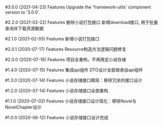 #3.0.0 (2021-04-23)
Features
Upgrade the 'framework-utils' component version to '3.0.0'.

#2.2.0 (2021-02-22)
Features
删除小说打包接口
新增download接口, 用于批量查询并下载资源数据

#2.1.0 (2021-02-05)
Features
新增小说打包接口

#2.0.1 (2020-07-17)
Features
Resource构造方法逻辑问题修复

#2.0.0 (2020-07-16)
Features
项目全重构，不再限定小说存储

#1.4.0 (2020-07-15)
Features
集成api组件
DTO设计全部继承自api组件

#1.3.0 (2020-07-14)
Features
小说存储接口精简：移除冗余的接口设计

#1.2.0 (2020-07-14)
Features
小说存储接口全部重构

#1.1.0 (2020-07-02)
Features
小说存储接口设计简化：移除Novel与NovelChapter设计

#1.0.0 (2020-06-12)
Features
小说存储接口设计完成